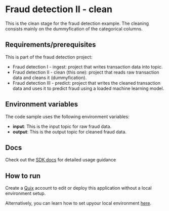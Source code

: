# Fraud detection II - clean

This is the clean stage for the fraud detection example. The cleaning consists mainly on the dummyfication of the categorical columns.

## Requirements/prerequisites

This is part of the fraud detection project:

- Fraud detection I - ingest: project that writes transaction data into topic.
- Fraud detection II - clean (this one): project that reads raw transaction data and cleans it (dummyfication).
- Fraud detection III - predict: project that writes the cleaned transaction data and uses it to predict fraud using a loaded machine learning model. 

## Environment variables

The code sample uses the following environment variables:

- **input**: This is the input topic for raw fraud data.
- **output**: This is the output topic for cleaned fraud data.

## Docs

Check out the [SDK docs](https://quix.io/docs/sdk/introduction.html) for detailed usage guidance

## How to run
Create a [Quix](https://portal.platform.quix.ai/self-sign-up?xlink=github) account to edit or deploy this application without a local environment setup.

Alternatively, you can learn how to set upyour local environment [here](https://quix.io/docs/sdk/python-setup.html).

